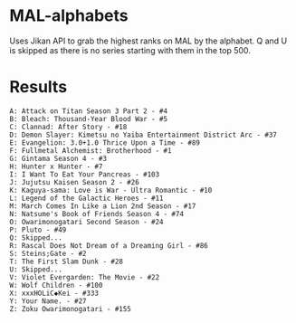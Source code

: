 # MAL-alphabets
Uses Jikan API to grab the highest ranks on MAL by the alphabet. Q and U is skipped as there is no series starting with them in the top 500.

# Results
```
A: Attack on Titan Season 3 Part 2 - #4
B: Bleach: Thousand-Year Blood War - #5
C: Clannad: After Story - #18
D: Demon Slayer: Kimetsu no Yaiba Entertainment District Arc - #37
E: Evangelion: 3.0+1.0 Thrice Upon a Time - #89
F: Fullmetal Alchemist: Brotherhood - #1
G: Gintama Season 4 - #3
H: Hunter x Hunter - #7
I: I Want To Eat Your Pancreas - #103
J: Jujutsu Kaisen Season 2 - #26
K: Kaguya-sama: Love is War - Ultra Romantic - #10
L: Legend of the Galactic Heroes - #11
M: March Comes In Like a Lion 2nd Season - #17
N: Natsume's Book of Friends Season 4 - #74
O: Owarimonogatari Second Season - #24
P: Pluto - #49
Q: Skipped...
R: Rascal Does Not Dream of a Dreaming Girl - #86
S: Steins;Gate - #2
T: The First Slam Dunk - #28
U: Skipped...
V: Violet Evergarden: The Movie - #22
W: Wolf Children - #100
X: xxxHOLiC◆Kei - #333
Y: Your Name. - #27
Z: Zoku Owarimonogatari - #155
```